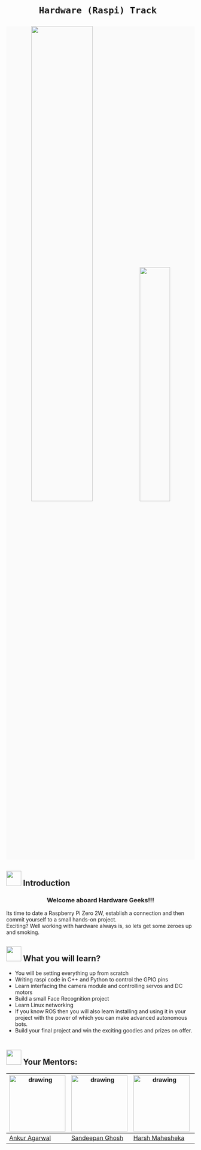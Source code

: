 <h1 align="center"> 
    
    Hardware (Raspi) Track 
</h1>

<p align="center" style="background-color: rgb(250,250,250)">
  
  <img src="https://user-images.githubusercontent.com/78701055/173235856-dde6fa0f-0d5b-4d53-a35f-ac12aff4b8eb.png" alt="" width="57%">
  <img src="https://user-images.githubusercontent.com/78701055/173236384-d4f5ee38-b371-4ce5-afdd-036fc87ba428.png" alt="" width="40%">
</p>

## <img src="https://user-images.githubusercontent.com/78701055/173236524-c7c6df39-3da3-4348-af9c-7c87dbbd774a.png" alt="" width="40"> Introduction  
<h3 align="center">    
    Welcome aboard Hardware Geeks!!!  
</h3>  
  
  
Its time to date a Raspberry Pi Zero 2W, establish a connection and then commit yourself to a small hands-on project.  
Exciting? Well working with hardware always is, so lets get some zeroes up and smoking.  

## <img src="https://user-images.githubusercontent.com/78701055/173236524-c7c6df39-3da3-4348-af9c-7c87dbbd774a.png" alt="" width="40"> What you will learn?  

- You will be setting everything up from scratch  
- Writing raspi code in C++ and Python to control the GPIO pins 
- Learn interfacing the camera module and controlling servos and DC motors  
- Build a small Face Recognition project   
- Learn Linux networking   
- If you know ROS then you will also learn installing and using it in your project with the power of which you can make advanced autonomous bots.
- Build your final project and win the exciting goodies and prizes on offer.  

<p align="center" style="background-color: rgb(250,250,250)">
<img src="https://github.com/Robotics-Club-IIT-BHU/Hardware-Track-Specialization-22/blob/main/media/285157613_570349117762694_1595176270737766180_n.jpg" alt="">
</p> 

## <img src="https://user-images.githubusercontent.com/78701055/173236524-c7c6df39-3da3-4348-af9c-7c87dbbd774a.png" alt="" width="40"> Your Mentors:
|<img src="https://avatars.githubusercontent.com/u/78701055?v=4" alt="drawing" width="150"/> | <img src="https://avatars.githubusercontent.com/u/88130555?v=4" alt="drawing" width="150"/> | <img src="https://avatars.githubusercontent.com/u/78502324?v=4" alt="drawing" width="150"/> |  <img src="https://avatars.githubusercontent.com/u/78599181?v=4" alt="drawing" width="150"/> | 
|--|--|--|--|
|[Ankur Agarwal](https://github.com/Ankur-Agrawal-ece20) |[Sandeepan Ghosh](https://github.com/san2130) |[Harsh Mahesheka](https://github.com/harshmahesheka) |[Raghavansh](https://github.com/raghavansh) |

